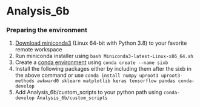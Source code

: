 # Analysis_6b

### Preparing the environment

1. [Download miniconda3](https://repo.anaconda.com/miniconda/Miniconda3-latest-Linux-x86_64.sh) (Linux 64-bit with Python 3.8) to your favorite remote workspace
2. Run miniconda installer using `bash Miniconda3-latest-Linux-x86_64.sh`
3. Create a [conda environment](https://docs.conda.io/projects/conda/en/latest/user-guide/tasks/manage-environments.html) using `conda create --name sixb`
4. Install the following packages either by including them after the sixb in the above command or use `conda install numpy uproot3 uproot3-methods awkward0 sklearn matplotlib keras tensorflow pandas conda-develop`
5. Add Analysis_6b/custom_scripts to your python path using `conda-develop Analysis_6b/custom_scripts`
